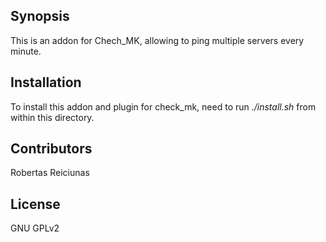 ## Synopsis

This is an addon for Chech_MK, allowing to ping multiple servers every minute.

## Installation

To install this addon and plugin for check_mk, need to run *./install.sh* from within this directory.

## Contributors

Robertas Reiciunas

## License

GNU GPLv2

